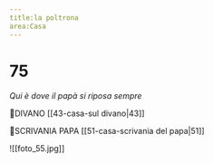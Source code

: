 ```yaml
---
title:la poltrona
area:Casa
---
```

# 75
_Qui è dove il papà si riposa sempre_

👣DIVANO [[43-casa-sul divano|43]]

👀SCRIVANIA PAPA [[51-casa-scrivania del papa|51]]

![[foto_55.jpg]]